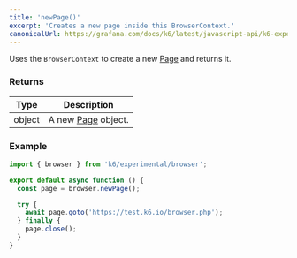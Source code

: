 ```yaml
---
title: 'newPage()'
excerpt: 'Creates a new page inside this BrowserContext.'
canonicalUrl: https://grafana.com/docs/k6/latest/javascript-api/k6-experimental/browser/browsercontext/newpage/
---
```


Uses the `BrowserContext` to create a new [Page](/javascript-api/k6-experimental/browser/page/) and returns it.


### Returns

| Type   | Description                                             |
| ------ | ------------------------------------------------------- |
| object | A new [Page](/javascript-api/k6-experimental/browser/page/) object. |


### Example

<CodeGroup labels={[]}>

```javascript
import { browser } from 'k6/experimental/browser';

export default async function () {
  const page = browser.newPage();

  try {
    await page.goto('https://test.k6.io/browser.php');
  } finally {
    page.close();
  }
}
```

</CodeGroup>
